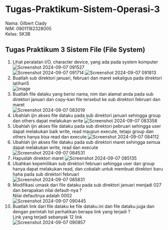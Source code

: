 # Tugas-Praktikum-Sistem-Operasi-3
Nama: Gilbert Ciady  
NIM: 09011182328005  
Kelas: SK3B  
## Tugas Praktikum 3 Sistem File (File System)
1. Lihat peralatan I/O, character device, yang ada pada system komputer  
   ![Screenshot 2024-09-07 091527](https://github.com/user-attachments/assets/0dbc262d-ea73-444b-a8ce-cd9496802394)  
   ![Screenshot 2024-09-07 091714](https://github.com/user-attachments/assets/e2a223ae-34be-4f8b-a784-1d12a1498144)
   ![Screenshot 2024-09-07 091813](https://github.com/user-attachments/assets/ebcb66b2-bc96-490a-87a7-c70d262e1cfa)  
2. Buatlah sub direktori januari, februari dan maret sekaligus pada direktori latihan5  
   ![image](https://github.com/user-attachments/assets/2548f7bd-cad6-4221-ad13-096bd2b5500f)
3. Buatlah file dataku yang berisi nama, nim dan alamat anda pada sub direktori januari dan copy-kan file tersebut ke sub direktori februari dan maret  
   ![Screenshot 2024-09-07 083019](https://github.com/user-attachments/assets/0fbcc7b8-f635-4886-a0ab-c796c345d245)  
4. Ubahlah ijin akses file dataku pada sub direktori januari sehingga group dan others dapat melakukan write
   ![Screenshot 2024-09-07 083358](https://github.com/user-attachments/assets/354847cc-60b3-4f78-aceb-8a3081286982)  
5. Ubahlah ijin akses file dataku pada sub direktori pebruari sehingga user dapat melakukan baik write, read maupun execute, tetapi group dan others hanya bisa read dan execute
   ![Screenshot 2024-09-07 084112](https://github.com/user-attachments/assets/d1162d88-2c5a-4aa5-9448-945d7ee2aed0)  
6. Ubahlah ijin akses file dataku pada sub direktori maret sehingga semua dapat melakukan write, read dan execute  
   ![Screenshot 2024-09-07 084531](https://github.com/user-attachments/assets/3ddd9e09-71d7-41ca-8065-797d49c727b6)
7. Hapuslah direktori maret
   ![Screenshot 2024-09-07 085135](https://github.com/user-attachments/assets/5bf7650c-281a-49d5-8318-da3a71f09078)
8. Ubahkan kepemilikan sub direktori februari sehingga user dan group hanya dapat melakukan read, dan cobalah untuk membuat direktori baru haha pada sub direktori februari  
   ![Screenshot 2024-09-07 085831](https://github.com/user-attachments/assets/23b5508b-97f8-468a-bbe3-0de6a91b055e)  
9. Modifikasi umask dari file dataku pada sub direktori januari menjadi 027 dan berapakan nilai default-nya ?  
   Nilai defaultnya adalah 0002  
   ![Screenshot 2024-09-07 090445](https://github.com/user-attachments/assets/298c7d50-59f8-454e-a0a8-3951b0feddce)  
10. Buatlah link dari file dataku ke file dataku.ini dan file dataku.juga dan dengan perintah list perhatikan berapa link yang terjadi ?  
    Link yang terjadi sebanyak 12 link  
    ![Screenshot 2024-09-07 090857](https://github.com/user-attachments/assets/f57448f8-3961-404e-ba06-5d9a6e6f33a9)  



